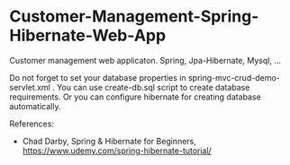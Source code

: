 # Customer-Management-Spring-Hibernate-Web-App
Customer management web applicaton. Spring, Jpa-Hibernate, Mysql, ...

Do not forget to set your database properties in spring-mvc-crud-demo-servlet.xml . You can use create-db.sql script to create database requirements. Or you can configure hibernate for creating database automatically.

References:
- Chad Darby, Spring & Hibernate for Beginners, https://www.udemy.com/spring-hibernate-tutorial/
